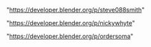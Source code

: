  
"https://developer.blender.org/p/steve088smith"


"https://developer.blender.org/p/nickywhyte"


"https://developer.blender.org/p/ordersoma"


 
